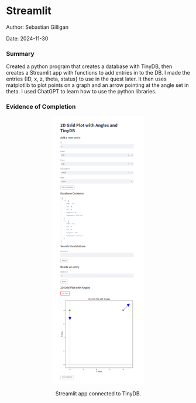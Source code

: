 #  Streamlit

Author: Sebastian Gilligan

Date: 2024-11-30

### Summary

Created a python program that creates a database with TinyDB, then creates a Streamlit app with functions to add entries in to the DB. I made the entries {ID, x, z, theta, status} to use in the quest later. It then uses matplotlib to plot points on a graph and an arrow pointing at the angle set in theta. I used ChatGPT to learn how to use the python libraries.

### Evidence of Completion

<p align="center">
<img src="./images/app.png" width="50%">
</p>
<p align="center">
Streamlit app connected to TinyDB.
</p>

